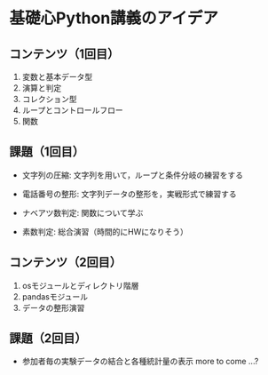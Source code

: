 # 基礎心Python講義のアイデア

## コンテンツ（1回目）

1. 変数と基本データ型
2. 演算と判定
3. コレクション型
4. ループとコントロールフロー
5. 関数

## 課題（1回目）

- 文字列の圧縮: 文字列を用いて，ループと条件分岐の練習をする

- 電話番号の整形: 文字列データの整形を，実戦形式で練習する

- ナベアツ数判定: 関数について学ぶ

- 素数判定: 総合演習（時間的にHWになりそう）

## コンテンツ（2回目）

1. osモジュールとディレクトリ階層
2. pandasモジュール
3. データの整形演習

## 課題（2回目）

- 参加者毎の実験データの結合と各種統計量の表示
more to come ...?
